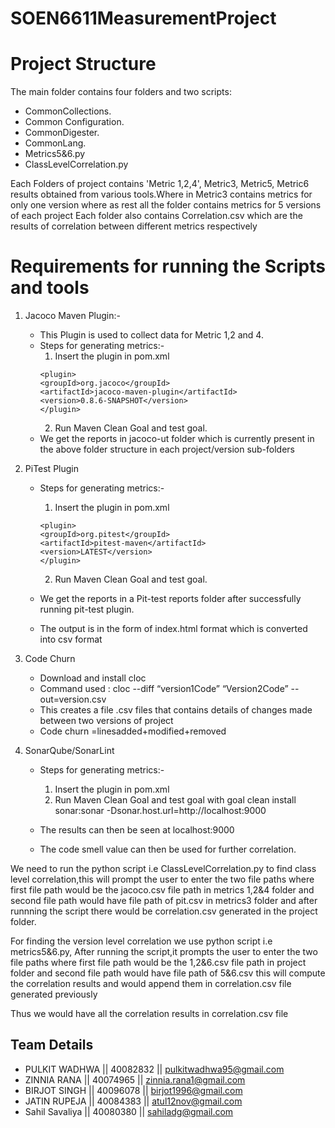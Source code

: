 # SOEN6611MeasurementProject

# Project Structure  
The main folder contains four folders and two scripts:    
* CommonCollections.    
* Common Configuration.  
* CommonDigester. 
* CommonLang.  
* Metrics5&6.py
* ClassLevelCorrelation.py 

   
Each Folders of project contains 'Metric 1,2,4', Metric3, Metric5, Metric6 results obtained from various tools.Where in Metric3 contains metrics for only one version where as rest all the folder contains metrics for 5 versions of each project 
Each folder also contains Correlation.csv which are the results of correlation between different metrics respectively
    
    
# Requirements for running the Scripts and tools 

1. Jacoco Maven Plugin:-  
   * This Plugin is used to collect data for Metric 1,2 and 4.
   * Steps for generating metrics:-  
      1. Insert the plugin in pom.xml
      ```
      <plugin>
      <groupId>org.jacoco</groupId>
      <artifactId>jacoco-maven-plugin</artifactId>
      <version>0.8.6-SNAPSHOT</version>
      </plugin>
      ```
      2. Run Maven Clean Goal and test goal.
   * We get the reports in jacoco-ut folder which is currently present in the above folder structure in each project/version sub-folders

2. PiTest Plugin
    * Steps for generating metrics:-  
      1. Insert the plugin in pom.xml
      ```
      <plugin>
      <groupId>org.pitest</groupId>
      <artifactId>pitest-maven</artifactId>
      <version>LATEST</version>
      </plugin>
      ```
      2. Run Maven Clean Goal and test goal.
  
    * We get the reports in a Pit-test reports folder after successfully running pit-test plugin.  
    * The output is in the form of index.html format which is converted into csv format
    
3. Code Churn 
   *  Download and install cloc  
   * Command used : cloc --diff “version1Code” “Version2Code” --out=version.csv    
   * This creates a file .csv files that contains details of changes made between two versions of project
   * Code churn =linesadded+modified+removed


4. SonarQube/SonarLint
   * Steps for generating metrics:-  
      1. Insert the plugin in pom.xml
      2. Run Maven Clean Goal and test goal with goal clean install sonar:sonar -Dsonar.host.url=http://localhost:9000
  
   * The results can then be seen at localhost:9000
   * The code smell value can then be used for further correlation.


We need to run the python script i.e ClassLevelCorrelation.py to find class level correlation,this will prompt the user to enter the two file paths where first file path would be the jacoco.csv file path in metrics 1,2&4 folder and second file path would have file path of pit.csv in metrics3 folder and after runnning the script there would be correlation.csv generated in the project folder.

For finding the version level correlation we use python script i.e metrics5&6.py, After running the script,it prompts the user to enter the two file paths where first file path would be the 1,2&6.csv file path in project folder and second file path would have file path of 5&6.csv  this will compute the correlation results and would append them in correlation.csv file generated previously

Thus we would have all the correlation results in correlation.csv file


## Team Details  

  - PULKIT WADHWA       || 40082832 || pulkitwadhwa95@gmail.com
  - ZINNIA RANA         || 40074965 || zinnia.rana1@gmail.com
  - BIRJOT SINGH        || 40096078 || birjot1996@gmail.com
  - JATIN RUPEJA        || 40084383 || atul12nov@gmail.com
  - Sahil Savaliya      || 40080380 || sahiladg@gmail.com

